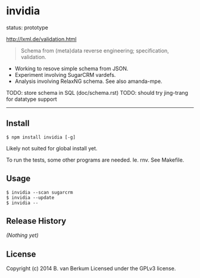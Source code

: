 # invidia

status: prototype

http://lxml.de/validation.html


> Schema from (meta)data reverse engineering; specification, validation.

- Working to resove simple schema from JSON.
- Experiment involving SugarCRM vardefs.
- Analysis involving RelaxNG schema. See also amanda-mpe.

TODO: store schema in SQL (doc/schema.rst)
TODO: should try jing-trang for datatype support

---

## Install

```
$ npm install invidia [-g]
```

Likely not suited for global install yet.

To run the tests, some other programs are needed.
Ie. rnv. See Makefile.

## Usage

```
$ invidia --scan sugarcrm
$ invidia --update
$ invidia --
```

## Release History
_(Nothing yet)_

## License
Copyright (c) 2014 B. van Berkum
Licensed under the GPLv3 license.


